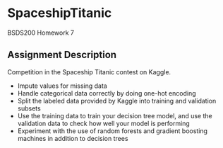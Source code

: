 # SpaceshipTitanic
 BSDS200 Homework 7

## Assignment Description

Competition in the Spaceship Titanic contest on Kaggle.

- Impute values for missing data
- Handle categorical data correctly by doing one-hot encoding
- Split the labeled data provided by Kaggle into training and validation subsets
- Use the training data to train your decision tree model, and use the validation data to check how well your model is performing
- Experiment with the use of random forests and gradient boosting machines in addition to decision trees
